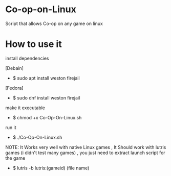 # Co-op-on-Linux
Script that allows Co-op on any game on linux
# How to use it

 install dependencies

[Debain]
- $ sudo apt install weston firejail

[Fedora]
- $ sudo dnf install weston firejail

make it executable

- $ chmod +x Co-Op-On-Linux.sh 

run it

- $ ./Co-Op-On-Linux.sh 

NOTE: It Works very well with native Linux games ,
It Should work with lutris games (i didn't test many games) , you just need to extract launch script for the game 

- $ lutris -b lutris:(gameid) (file name)
